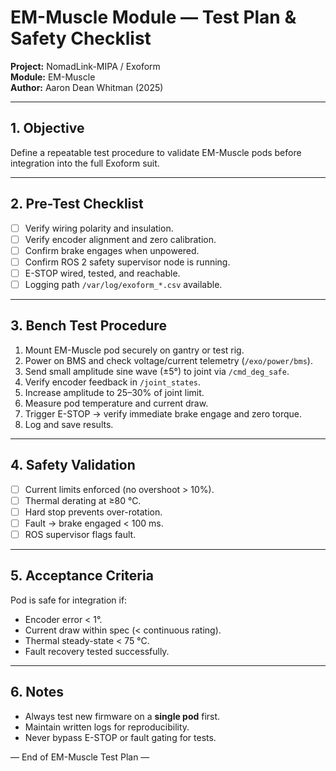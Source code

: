 # EM-Muscle Module — Test Plan & Safety Checklist
**Project:** NomadLink-MIPA / Exoform  
**Module:** EM-Muscle  
**Author:** Aaron Dean Whitman (2025)  

---

## 1. Objective
Define a repeatable test procedure to validate EM-Muscle pods before integration into the full Exoform suit.

---

## 2. Pre-Test Checklist
- [ ] Verify wiring polarity and insulation.  
- [ ] Verify encoder alignment and zero calibration.  
- [ ] Confirm brake engages when unpowered.  
- [ ] Confirm ROS 2 safety supervisor node is running.  
- [ ] E-STOP wired, tested, and reachable.  
- [ ] Logging path `/var/log/exoform_*.csv` available.  

---

## 3. Bench Test Procedure
1. Mount EM-Muscle pod securely on gantry or test rig.  
2. Power on BMS and check voltage/current telemetry (`/exo/power/bms`).  
3. Send small amplitude sine wave (±5°) to joint via `/cmd_deg_safe`.  
4. Verify encoder feedback in `/joint_states`.  
5. Increase amplitude to 25–30% of joint limit.  
6. Measure pod temperature and current draw.  
7. Trigger E-STOP → verify immediate brake engage and zero torque.  
8. Log and save results.  

---

## 4. Safety Validation
- [ ] Current limits enforced (no overshoot > 10%).  
- [ ] Thermal derating at ≥80 °C.  
- [ ] Hard stop prevents over-rotation.  
- [ ] Fault → brake engaged < 100 ms.  
- [ ] ROS supervisor flags fault.  

---

## 5. Acceptance Criteria
Pod is safe for integration if:  
- Encoder error < 1°.  
- Current draw within spec (< continuous rating).  
- Thermal steady-state < 75 °C.  
- Fault recovery tested successfully.  

---

## 6. Notes
- Always test new firmware on a **single pod** first.  
- Maintain written logs for reproducibility.  
- Never bypass E-STOP or fault gating for tests.  

— End of EM-Muscle Test Plan —
